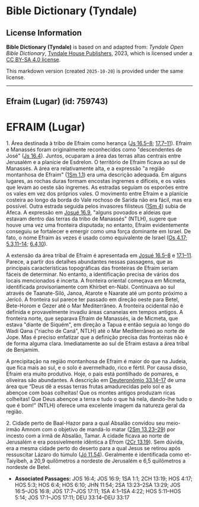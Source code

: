 # Bible Dictionary (Tyndale)

## License Information

**Bible Dictionary (Tyndale)** is based on and adapted from: _Tyndale Open Bible Dictionary_, [Tyndale House Publishers](https://tyndaleopenresources.com/), 2023, which is licensed under a [CC BY-SA 4.0 license](https://creativecommons.org/licenses/by-sa/4.0/legalcode.en).

This markdown version (created `2025-10-20`) is provided under the same license.



--------------------------------

## Efraim (Lugar) (id: 759743)

EFRAIM (Lugar)
==============

1\. Área destinada à tribo de Efraim como herança ([Js 16\.5–8](https://ref.ly/Josh16:5-Josh16:8); [17\.7–11](https://ref.ly/Josh17:7-Josh17:11)). Efraim e Manassés foram originalmente reconhecidos como "descendentes de José" ([Js 16\.4](https://ref.ly/Josh16:4)). Juntos, ocuparam a área das terras altas centrais entre Jerusalém e a planície de Esdrelon. O território de Efraim ficava ao sul de Manassés. A área era relativamente alta, e a expressão "a região montanhosa de Efraim" ([1Sm 1\.1](https://ref.ly/1Sam1:1)) era uma descrição adequada. Em alguns lugares, as rochas duras formam encostas íngremes e difíceis, e os vales que levam ao oeste são íngremes. As estradas seguiam os esporões entre os vales em vez dos próprios vales. O movimento entre Efraim e a planície costeira ao longo da borda do Vale rochoso de Sarida não era fácil, mas era possível. Outra estrada seguida pelos invasores filisteus ([1Sm 4](https://ref.ly/1Sam4:1-1Sam4:22)) subia de Afeca. A expressão em [Josué 16\.9](https://ref.ly/Josh16:9), "alguns povoados e aldeias que estavam dentro das terras da tribo de Manassés" (NTLH), sugere que houve uma vez uma fronteira disputada; no entanto, Efraim evidentemente conseguiu se fortalecer e emergir como uma força dominante em Israel. De fato, o nome Efraim às vezes é usado como equivalente de Israel ([Os 4\.17](https://ref.ly/Hos4:17); [5\.3,11–14](https://ref.ly/Hos5:3,Hos5:11-Hos5:14); [6\.4,10](https://ref.ly/Hos6:4,Hos6:10)).

A extensão da área tribal de Efraim é apresentada em [Josué 16\.5–8](https://ref.ly/Josh16:5-Josh16:8) e [17\.1–11](https://ref.ly/Josh17:1-Josh17:11). Parece, a partir dos detalhes abundantes nessas passagens, que as principais características topográficas das fronteiras de Efraim seriam fáceis de determinar. No entanto, a identificação precisa de vários dos locais mencionados é incerta. A fronteira oriental começava em Micmeta, identificada provisoriamente com Khirbet en\-Nabi. Continuava ao sul através de Taanate\-Siló, Janoa, Atarote e Naarate até um ponto próximo a Jericó. A fronteira sul parece ter passado em direção oeste para Betel, Bete\-Horom e Gezer até o Mar Mediterrâneo. A fronteira ocidental não é definida e provavelmente invadiu áreas cananeias em tempos antigos. A fronteira norte, que separava Efraim de Manassés, ia de Micmeta, que estava "diante de Siquém", em direção a Tapua e então seguia ao longo do Wadi Qana ("riacho de Caná", NTLH) até o Mar Mediterrâneo ao norte de Jope. Mas é preciso enfatizar que a definição precisa das fronteiras não é de forma alguma clara. Imediatamente ao sul de Efraim estava a área tribal de Benjamim.

A precipitação na região montanhosa de Efraim é maior do que na Judeia, que fica mais ao sul, e o solo é avermelhado, rico e fértil. Por causa disso, Efraim era muito produtivo. Hoje, o país está pontilhado de pomares, e oliveiras são abundantes. A descrição em [Deuteronômio 33\.14–17](https://ref.ly/Deut33:14-Deut33:17) de uma área que “Deus dê a essas terras frutas amadurecidas pelo sol e as abençoe com boas colheitas! Que os montes antigos produzam ricas colheitas! Que Deus abençoe a terra e tudo o que há nela, dando\-lhe tudo o que é bom!” (NTLH) oferece uma excelente imagem da natureza geral da região.

2\. Cidade perto de Baal\-Hazor para a qual Absalão convidou seu meio\-irmão Amnom com o objetivo de mandá\-lo matar ([2Sm 13\.23–29](https://ref.ly/2Sam13:23-2Sam13:29)) por incesto com a irmã de Absalão, Tamar. A cidade ficava ao norte de Jerusalém e era possivelmente idêntica a Efrom ([2Cr 13\.19](https://ref.ly/2Chr13:19)). Sem dúvida, era a mesma cidade perto do deserto para a qual Jesus se retirou após ressuscitar Lázaro do túmulo ([Jó 11\.54](https://ref.ly/John11:54)). Geralmente é identificada como et\-Taiyibeh, a 20,9 quilômetros a nordeste de Jerusalém e 6,5 quilômetros a nordeste de Betel.

* **Associated Passages:** JOS 16:4; JOS 16:9; 1SA 1:1; 2CH 13:19; HOS 4:17; HOS 5:3; HOS 6:4; HOS 6:10; JHN 11:54; 2SA 13:23–2SA 13:29; JOS 16:5–JOS 16:8; JOS 17:7–JOS 17:11; 1SA 4:1–1SA 4:22; HOS 5:11–HOS 5:14; JOS 17:1–JOS 17:11; DEU 33:14–DEU 33:17

